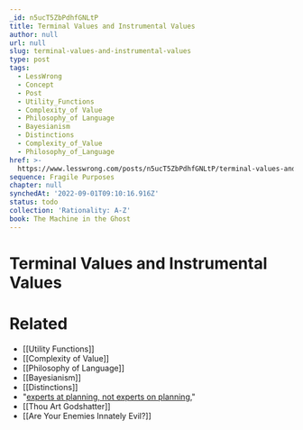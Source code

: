 ```yaml
---
_id: n5ucT5ZbPdhfGNLtP
title: Terminal Values and Instrumental Values
author: null
url: null
slug: terminal-values-and-instrumental-values
type: post
tags:
  - LessWrong
  - Concept
  - Post
  - Utility_Functions
  - Complexity_of Value
  - Philosophy_of Language
  - Bayesianism
  - Distinctions
  - Complexity_of_Value
  - Philosophy_of_Language
href: >-
  https://www.lesswrong.com/posts/n5ucT5ZbPdhfGNLtP/terminal-values-and-instrumental-values
sequence: Fragile Purposes
chapter: null
synchedAt: '2022-09-01T09:10:16.916Z'
status: todo
collection: 'Rationality: A-Z'
book: The Machine in the Ghost
---
```


# Terminal Values and Instrumental Values


# Related

- [[Utility Functions]]
- [[Complexity of Value]]
- [[Philosophy of Language]]
- [[Bayesianism]]
- [[Distinctions]]
- "[experts at planning, not experts on planning,](http://www.overcomingbias.com/2007/04/expert_at_versu.html)"
- [[Thou Art Godshatter]]
- [[Are Your Enemies Innately Evil?]]
